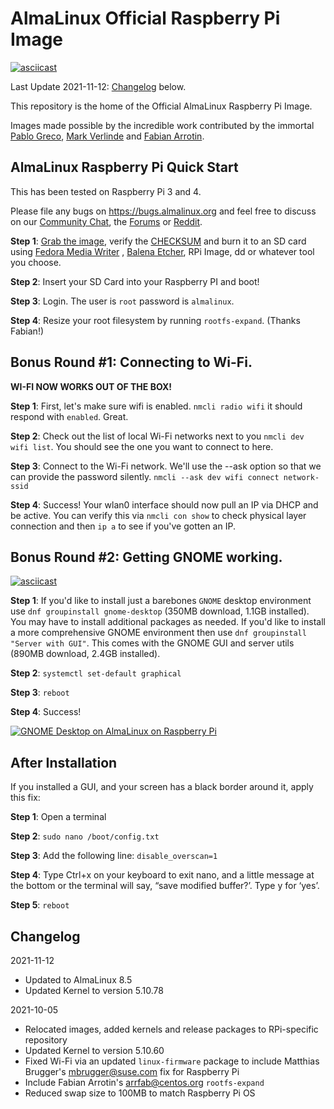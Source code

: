 # AlmaLinux Official Raspberry Pi Image

[![asciicast](https://asciinema.org/a/423618.svg)](https://asciinema.org/a/423618)

Last Update 2021-11-12: [Changelog](#changelog) below.

This repository is the home of the Official AlmaLinux Raspberry Pi Image.

Images made possible by the incredible work contributed by the immortal [Pablo Greco](https://github.com/psgreco), [Mark Verlinde](https://github.com/markVnl) and [Fabian Arrotin](https://github.com/arrfab).

## AlmaLinux Raspberry Pi Quick Start
This has been tested on Raspberry Pi 3 and 4.

Please file any bugs on https://bugs.almalinux.org and feel free to discuss on our [Community Chat](https://chat.almalinux.org), the [Forums](https://almalinux.discourse.group/t/about-the-raspberry-pi-category/333) or [Reddit](https://www.reddit.com/r/AlmaLinux/).

**Step 1**: [Grab the image](https://repo.almalinux.org/rpi/images/AlmaLinux-8-RaspberryPi-latest.aarch64.raw.xz), verify the [CHECKSUM](https://repo.almalinux.org/rpi/images/CHECKSUM) and burn it to an SD card using [Fedora Media Writer](https://github.com/FedoraQt/MediaWriter/releases/) , [Balena Etcher](https://www.balena.io/etcher/), RPi Image, dd or whatever tool you choose.

**Step 2**: Insert your SD Card into your Raspberry PI and boot!

**Step 3**: Login. The user is `root` password is `almalinux`.

**Step 4**: Resize your root filesystem by running `rootfs-expand`. (Thanks Fabian!)

## **Bonus Round #1:** Connecting to Wi-Fi.
**WI-FI NOW WORKS OUT OF THE BOX!**

**Step 1**: First, let's make sure wifi is enabled. `nmcli radio wifi` it should respond with `enabled`. Great.

**Step 2**: Check out the list of local Wi-Fi networks next to you `nmcli dev wifi list`. You should see the one you want to connect to here.

**Step 3**: Connect to the Wi-Fi network. We'll use the --ask option so that we can provide the password silently. `nmcli --ask dev wifi connect network-ssid`

**Step 4**: Success! Your wlan0 interface should now pull an IP via DHCP and be active. You can verify this via `nmcli con show` to check physical layer connection and then `ip a` to see if you've gotten an IP.

## **Bonus Round #2**: Getting GNOME working.

[![asciicast](https://asciinema.org/a/423622.svg)](https://asciinema.org/a/423622)

**Step 1**: If you'd like to install just a barebones `GNOME` desktop environment use `dnf groupinstall gnome-desktop` (350MB download, 1.1GB installed). You may have to install additional packages as needed. If you'd like to install a more comprehensive GNOME environment then use `dnf groupinstall "Server with GUI"`. This comes with the GNOME GUI and server utils (890MB download, 2.4GB installed).

**Step 2**: `systemctl set-default graphical`

**Step 3**: `reboot`

**Step 4**: Success!

[![GNOME Desktop on AlmaLinux on Raspberry Pi](https://res.cloudinary.com/marcomontalbano/image/upload/v1625268695/video_to_markdown/images/youtube--HbPRKJrYFbQ-c05b58ac6eb4c4700831b2b3070cd403.jpg)](https://youtu.be/HbPRKJrYFbQ "GNOME Desktop on AlmaLinux on Raspberry Pi")

## After Installation
If you installed a GUI, and your screen has a black border around it, apply this fix:

**Step 1**: Open a terminal

**Step 2**: `sudo nano /boot/config.txt`

**Step 3**: Add the following line: `disable_overscan=1`

**Step 4**: Type Ctrl+x on your keyboard to exit nano, and a little message at the bottom or the terminal will say, “save modified buffer?’. Type y for ‘yes’.

**Step 5**: `reboot`

## Changelog
2021-11-12
- Updated to AlmaLinux 8.5
- Updated Kernel to version 5.10.78

2021-10-05
- Relocated images, added kernels and release packages to RPi-specific repository
- Updated Kernel to version 5.10.60
- Fixed Wi-Fi via an updated `linux-firmware` package to include Matthias Brugger's <mbrugger@suse.com> fix for Raspberry Pi
- Include Fabian Arrotin's <arrfab@centos.org> `rootfs-expand`
- Reduced swap size to 100MB to match Raspberry Pi OS
